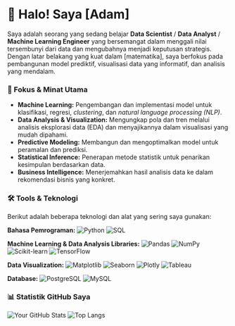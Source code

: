 # 👋 Halo! Saya [Adam]

Saya adalah seorang yang sedang belajar **Data Scientist** / **Data Analyst** / **Machine Learning Engineer** yang bersemangat dalam menggali nilai tersembunyi dari data dan mengubahnya menjadi keputusan strategis. Dengan latar belakang yang kuat dalam [matematika], saya berfokus pada pembangunan model prediktif, visualisasi data yang informatif, dan analisis yang mendalam.

### 🚀 Fokus & Minat Utama

* **Machine Learning:** Pengembangan dan implementasi model untuk klasifikasi, regresi, *clustering*, dan *natural language processing (NLP)*.
* **Data Analysis & Visualization:** Mengungkap pola dan tren melalui analisis eksplorasi data (EDA) dan menyajikannya dalam visualisasi yang mudah dipahami.
* **Predictive Modeling:** Membangun dan mengoptimalkan model untuk peramalan dan prediksi.
* **Statistical Inference:** Penerapan metode statistik untuk penarikan kesimpulan berdasarkan data.
* **Business Intelligence:** Menerjemahkan hasil analisis data ke dalam rekomendasi bisnis yang konkret.

### 🛠️ Tools & Teknologi

Berikut adalah beberapa teknologi dan alat yang sering saya gunakan:

**Bahasa Pemrograman:**
![Python](https://img.shields.io/badge/Python-3776AB?style=for-the-badge&logo=python&logoColor=white)
![SQL](https://img.shields.io/badge/SQL-4479A1?style=for-the-badge&logo=postgresql&logoColor=white)

**Machine Learning & Data Analysis Libraries:**
![Pandas](https://img.shields.io/badge/Pandas-150458?style=for-the-badge&logo=pandas&logoColor=white)
![NumPy](https://img.shields.io/badge/NumPy-013243?style=for-the-badge&logo=numpy&logoColor=white)
![Scikit-learn](https://img.shields.io/badge/Scikit--learn-F7931E?style=for-the-badge&logo=scikit-learn&logoColor=white)
![TensorFlow](https://img.shields.io/badge/TensorFlow-FF6F00?style=for-the-badge&logo=tensorflow&logoColor=white)

**Data Visualization:**
![Matplotlib](https://img.shields.io/badge/Matplotlib-11557C?style=for-the-badge&logo=matplotlib&logoColor=white)
![Seaborn](https://img.shields.io/badge/Seaborn-30A3DC?style=for-the-badge&logo=seaborn&logoColor=white)
![Plotly](https://img.shields.io/badge/Plotly-273A81?style=for-the-badge&logo=plotly&logoColor=white)
![Tableau](https://img.shields.io/badge/Tableau-E97627?style=for-the-badge&logo=tableau&logoColor=white)

**Database:**
![PostgreSQL](https://img.shields.io/badge/PostgreSQL-316192?style=for-the-badge&logo=postgresql&logoColor=white)
![MySQL](https://img.shields.io/badge/MySQL-4479A1?style=for-the-badge&logo=mysql&logoColor=white)

### 📊 Statistik GitHub Saya

![Your GitHub Stats](https://github-readme-stats.vercel.app/api?username=Voin14&show_icons=true&theme=radical&include_all_commits=true&count_private=true)
![Top Langs](https://github-readme-stats.vercel.app/api/top-langs/?username=Voin14&layout=compact&theme=radical)

